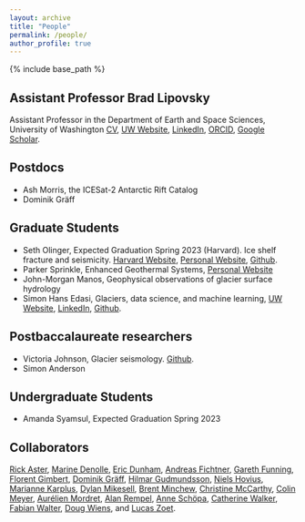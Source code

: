 ```yaml
---
layout: archive
title: "People"
permalink: /people/
author_profile: true
---
```


{% include base_path %}

## Assistant Professor Brad Lipovsky
Assistant Professor in the Department of Earth and Space Sciences, University of Washington
[CV](/files/cv.pdf), [UW Website](https://www.ess.washington.edu/people/profile.php?pid=lipovsky--brad), [LinkedIn](https://www.linkedin.com/in/brad-lipovsky-76a00719), [ORCID](https://orcid.org/0000-0003-4940-0745), [Google Scholar](https://scholar.google.com/citations?user=QLRsDhMAAAAJ&hl=en).

## Postdocs
- Ash Morris, the ICESat-2 Antarctic Rift Catalog
- Dominik Gräff

## Graduate Students
- Seth Olinger, Expected Graduation Spring 2023 (Harvard). Ice shelf fracture and seismicity. [Harvard Website](https://eps.harvard.edu/people/seth-olinger), [Personal Website](https://setholinger.github.io/), [Github](http://github.com/setholinger).
- Parker Sprinkle, Enhanced Geothermal Systems, [Personal Website](https://parkersprinkle.github.io/)
- John-Morgan Manos, Geophysical observations of glacier surface hydrology
- Simon Hans Edasi, Glaciers, data science, and machine learning, [UW Website](https://www.ess.washington.edu/people/profile.php?pid=anderson--simon-), [LinkedIn](https://www.linkedin.com/in/simon-hans-edasi-9a3555a8/), [Github](https://github.com/simonhansedasi).

## Postbaccalaureate researchers
- Victoria Johnson, Glacier seismology. [Github](https://github.com/v-johnson).
- Simon Anderson

## Undergraduate Students
- Amanda Syamsul, Expected Graduation Spring 2023

## Collaborators 
[Rick Aster](https://sites.warnercnr.colostate.edu/aster/), [Marine Denolle](https://www.ess.washington.edu/people/profile.php?pid=denolle--marine), [Eric Dunham](https://pangea.stanford.edu/~edunham/), [Andreas Fichtner](https://erdw.ethz.ch/en/people/profile.andreas-fichtner.html), [Gareth Funning](http://www.garethfunning.com/), [Florent Gimbert](http://pp.ige-grenoble.fr/annuaire/annuaire-osug-ige/gimbertf.htm), [Dominik Gräff](http://www.vaw.ethz.ch/en/people/person-detail.html?persid=235960), [Hilmar Gudmundsson](https://www.northumbria.ac.uk/about-us/our-staff/g/g-hilmar-gudmundsson/),  [Niels Hovius](https://www.gfz-potsdam.de/en/staff/niels-hovius/), [Marianne Karplus](https://hb2504.utep.edu/Home/Profile?username=mkarplus), [Dylan Mikesell](https://earth.boisestate.edu/people/dylanmikesell/), [Brent Minchew](https://eapsweb.mit.edu/people/minchew), [Christine McCarthy](https://www.ldeo.columbia.edu/user/mccarthy), [Colin Meyer](https://engineering.dartmouth.edu/people/faculty/colin-meyer), [Aurélien Mordret](https://sites.google.com/site/aurelienmordretswebpage/home?authuser=0), [Alan Rempel](https://pages.uoregon.edu/rempel/),  [Anne Schöpa](https://www.gfz-potsdam.de/en/staff/anne-schoepa/sec51/), [Catherine Walker](https://www.whoi.edu/profile/cwalker/), [Fabian Walter](http://www.vaw.ethz.ch/en/people/person-detail.MTI0OTY2.TGlzdC8xOTYxLDE1MTczNjI1ODA=.html), [Doug Wiens](https://eps.wustl.edu/people/douglas-wiens), and [Lucas Zoet](http://geoscience.wisc.edu/geoscience/people/faculty/lucas-zoet/).
